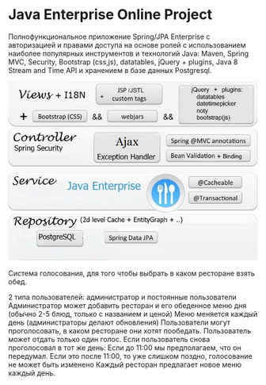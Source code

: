 Java Enterprise Online Project 
===============================
Полнофункциональное приложение Spring/JPA Enterprise c авторизацией и правами доступа на основе ролей с использованием наиболее популярных инструментов и технологий Java: Maven, Spring MVC, Security, Bootstrap (css,js), datatables, jQuery + plugins, Java 8 Stream and Time API и хранением в базе данных Postgresql.

![project structure](https://raw.githubusercontent.com/Sndolgov/graduationproject/master/technologies.jpg)

Система голосования, для того чтобы выбрать в каком ресторане взять обед.

2 типа пользователей: администратор и постоянные пользователи
Администратор может добавить ресторан и его обеденное меню дня (обычно 2-5 блюд, только c названием и ценой)
Меню меняется каждый день (администраторы делают обновления)
Пользователи могут проголосовать, в каком ресторане они хотят пообедать.
Пользователь может отдать только один голос.
Если пользователь снова проголосовал в тот же день:
Если до 11:00 мы предполагаем, что он передумал.
Если это после 11:00, то уже слишком поздно, голосование не может быть изменено
Каждый ресторан предлагает новое меню каждый день.